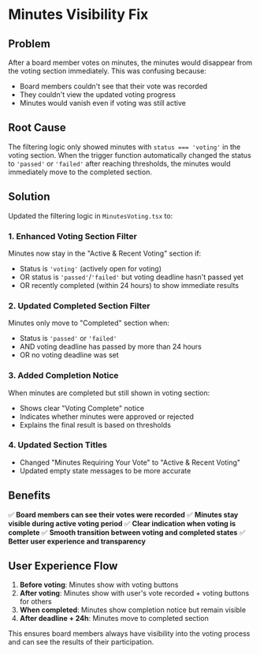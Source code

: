 # Minutes Visibility Fix

## Problem
After a board member votes on minutes, the minutes would disappear from the voting section immediately. This was confusing because:
- Board members couldn't see that their vote was recorded
- They couldn't view the updated voting progress
- Minutes would vanish even if voting was still active

## Root Cause
The filtering logic only showed minutes with `status === 'voting'` in the voting section. When the trigger function automatically changed the status to `'passed'` or `'failed'` after reaching thresholds, the minutes would immediately move to the completed section.

## Solution
Updated the filtering logic in `MinutesVoting.tsx` to:

### 1. Enhanced Voting Section Filter
Minutes now stay in the "Active & Recent Voting" section if:
- Status is `'voting'` (actively open for voting)
- OR status is `'passed'`/`'failed'` but voting deadline hasn't passed yet
- OR recently completed (within 24 hours) to show immediate results

### 2. Updated Completed Section Filter
Minutes only move to "Completed" section when:
- Status is `'passed'` or `'failed'` 
- AND voting deadline has passed by more than 24 hours
- OR no voting deadline was set

### 3. Added Completion Notice
When minutes are completed but still shown in voting section:
- Shows clear "Voting Complete" notice
- Indicates whether minutes were approved or rejected
- Explains the final result is based on thresholds

### 4. Updated Section Titles
- Changed "Minutes Requiring Your Vote" to "Active & Recent Voting"
- Updated empty state messages to be more accurate

## Benefits
✅ **Board members can see their votes were recorded**
✅ **Minutes stay visible during active voting period**
✅ **Clear indication when voting is complete**
✅ **Smooth transition between voting and completed states**
✅ **Better user experience and transparency**

## User Experience Flow
1. **Before voting**: Minutes show with voting buttons
2. **After voting**: Minutes show with user's vote recorded + voting buttons for others
3. **When completed**: Minutes show completion notice but remain visible
4. **After deadline + 24h**: Minutes move to completed section

This ensures board members always have visibility into the voting process and can see the results of their participation.